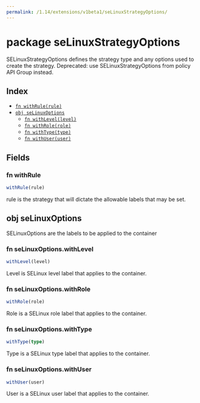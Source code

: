 ```yaml
---
permalink: /1.14/extensions/v1beta1/seLinuxStrategyOptions/
---
```


# package seLinuxStrategyOptions

SELinuxStrategyOptions defines the strategy type and any options used to create the strategy. Deprecated: use SELinuxStrategyOptions from policy API Group instead.

## Index

* [`fn withRule(rule)`](#fn-withrule)
* [`obj seLinuxOptions`](#obj-selinuxoptions)
  * [`fn withLevel(level)`](#fn-selinuxoptionswithlevel)
  * [`fn withRole(role)`](#fn-selinuxoptionswithrole)
  * [`fn withType(type)`](#fn-selinuxoptionswithtype)
  * [`fn withUser(user)`](#fn-selinuxoptionswithuser)

## Fields

### fn withRule

```ts
withRule(rule)
```

rule is the strategy that will dictate the allowable labels that may be set.

## obj seLinuxOptions

SELinuxOptions are the labels to be applied to the container

### fn seLinuxOptions.withLevel

```ts
withLevel(level)
```

Level is SELinux level label that applies to the container.

### fn seLinuxOptions.withRole

```ts
withRole(role)
```

Role is a SELinux role label that applies to the container.

### fn seLinuxOptions.withType

```ts
withType(type)
```

Type is a SELinux type label that applies to the container.

### fn seLinuxOptions.withUser

```ts
withUser(user)
```

User is a SELinux user label that applies to the container.